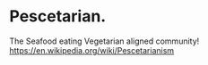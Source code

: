# Pescetarian.
The Seafood eating Vegetarian aligned community! https://en.wikipedia.org/wiki/Pescetarianism
